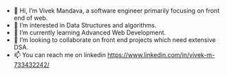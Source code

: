 - 👋 Hi, I’m Vivek Mandava, a software engineer primarily focusing on front end of web. 
- 👀 I’m interested in Data Structures and algorithms.
- 🌱 I’m currently learning Advanced Web Development.
- 💞️ I’m looking to collaborate on front end projects which need extensive DSA.
- 📫 You can reach me on linkedin https://www.linkedin.com/in/vivek-m-733432242/

<!---
Vivek-cy/Vivek-cy is a ✨ special ✨ repository because its `README.md` (this file) appears on your GitHub profile.
You can click the Preview link to take a look at your changes.
--->
